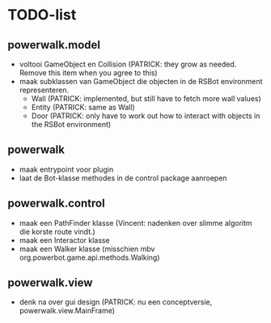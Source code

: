 TODO-list
=========

powerwalk.model
-----------------
- voltooi GameObject en Collision (PATRICK: they grow as needed. Remove this item when you agree to this)
- maak subklassen van GameObject die objecten in de RSBot environment representeren.
    - Wall (PATRICK: implemented, but still have to fetch more wall values)
    - Entity (PATRICK: same as Wall)
    - Door (PATRICK: only have to work out how to interact with objects in the RSBot environment)

powerwalk
---------
- maak entrypoint voor plugin
- laat de Bot-klasse methodes in de control package aanroepen

powerwalk.control
-----------------
- maak een PathFinder klasse (Vincent: nadenken over slimme algoritm die korste route vindt.)
- maak een Interactor klasse
- maak een Walker klasse (misschien mbv org.powerbot.game.api.methods.Walking)

powerwalk.view
--------------
- denk na over gui design (PATRICK: nu een conceptversie, powerwalk.view.MainFrame)

